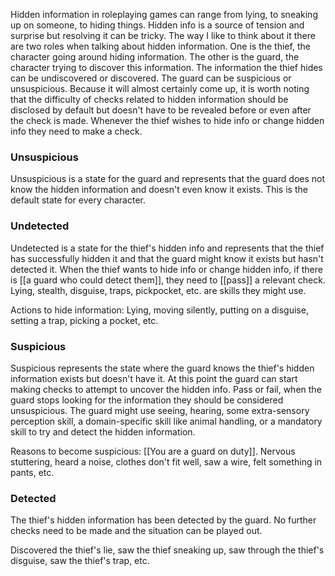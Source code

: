 Hidden information in roleplaying games can range from lying, to sneaking up on someone, to hiding things. Hidden info is a source of tension and surprise but resolving it can be tricky. The way I like to think about it there are two roles when talking about hidden information. One is the thief, the character going around hiding information. The other is the guard, the character trying to discover this information. The information the thief hides can be undiscovered or discovered. The guard can be suspicious or unsuspicious. Because it will almost certainly come up, it is worth noting that the difficulty of checks related to hidden information should be disclosed by default but doesn't have to be revealed before or even after the check is made. Whenever the thief wishes to hide info or change hidden info they need to make a check.

### **Unsuspicious**

Unsuspicious is a state for the guard and represents that the guard does not know the hidden information and doesn't even know it exists. This is the default state for every character.

### **Undetected**

Undetected is a state for the thief's hidden info and represents that the thief has successfully hidden it and that the guard might know it exists but hasn't detected it. When the thief wants to hide info or change hidden info, if there is [[a guard who could detect them]], they need to [[pass]] a relevant check. Lying, stealth, disguise, traps, pickpocket, etc. are skills they might use.

Actions to hide information: Lying, moving silently, putting on a disguise, setting a trap, picking a pocket, etc.

### **Suspicious**

Suspicious represents the state where the guard knows the thief's hidden information exists but doesn't have it. At this point the guard can start making checks to attempt to uncover the hidden info. Pass or fail, when the guard stops looking for the information they should be considered unsuspicious. The guard might use seeing, hearing, some extra-sensory perception skill, a domain-specific skill like animal handling, or a mandatory skill to try and detect the hidden information.

Reasons to become suspicious: [[You are a guard on duty]]. Nervous stuttering, heard a noise, clothes don't fit well, saw a wire, felt something in pants, etc.

### **Detected**

The thief's hidden information has been detected by the guard. No further checks need to be made and the situation can be played out.

Discovered the thief's lie, saw the thief sneaking up, saw through the thief's disguise, saw the thief's trap, etc.